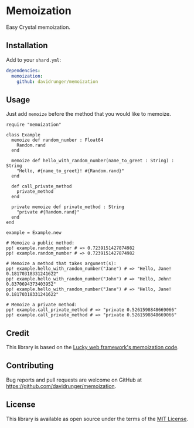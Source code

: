 # Memoization

Easy Crystal memoization.

## Installation

Add to your `shard.yml`:

```yml
dependencies:
  memoization:
    github: davidrunger/memoization
```

## Usage

Just add `memoize` before the method that you would like to memoize.

```crystal
require "memoization"

class Example
  memoize def random_number : Float64
    Random.rand
  end

  memoize def hello_with_random_number(name_to_greet : String) : String
    "Hello, #{name_to_greet}! #{Random.rand}"
  end

  def call_private_method
    private_method
  end

  private memoize def private_method : String
    "private #{Random.rand}"
  end
end

example = Example.new

# Memoize a public method:
pp! example.random_number # => 0.7239151427874982
pp! example.random_number # => 0.7239151427874982

# Memoize a method that takes argument(s):
pp! example.hello_with_random_number("Jane") # => "Hello, Jane! 0.18170318331241622"
pp! example.hello_with_random_number("John") # => "Hello, John! 0.8370694373403952"
pp! example.hello_with_random_number("Jane") # => "Hello, Jane! 0.18170318331241622"

# Memoize a private method:
pp! example.call_private_method # => "private 0.5261598848669066"
pp! example.call_private_method # => "private 0.5261598848669066"
```

## Credit

This library is based on the [Lucky web framework's memoization code][lucky-memoization].

[lucky-memoization]: https://github.com/luckyframework/lucky/blob/v1.3.0/spec/lucky/memoize_spec.cr

## Contributing

Bug reports and pull requests are welcome on GitHub at https://github.com/davidrunger/memoization.

## License

This library is available as open source under the terms of the [MIT License](https://opensource.org/licenses/MIT).
